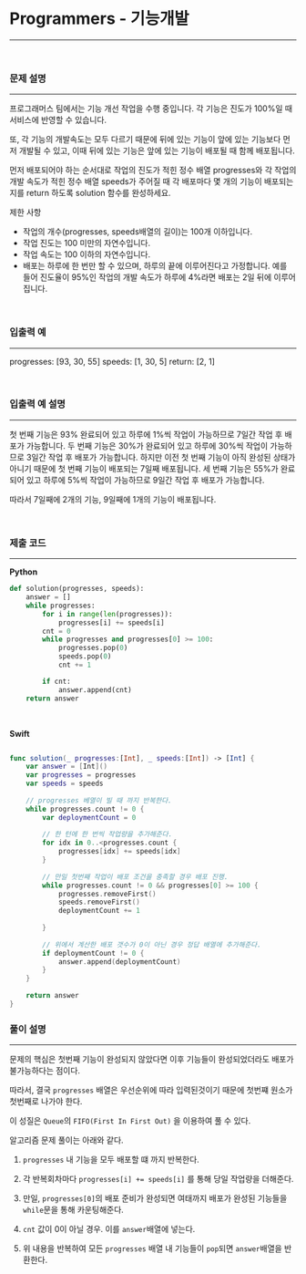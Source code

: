 # Programmers - 기능개발
---

<br>

### 문제 설명
---
프로그래머스 팀에서는 기능 개선 작업을 수행 중입니다. 각 기능은 진도가 100%일 때 서비스에 반영할 수 있습니다.

또, 각 기능의 개발속도는 모두 다르기 때문에 뒤에 있는 기능이 앞에 있는 기능보다 먼저 개발될 수 있고, 이때 뒤에 있는 기능은 앞에 있는 기능이 배포될 때 함께 배포됩니다.

먼저 배포되어야 하는 순서대로 작업의 진도가 적힌 정수 배열 progresses와 각 작업의 개발 속도가 적힌 정수 배열 speeds가 주어질 때 각 배포마다 몇 개의 기능이 배포되는지를 return 하도록 solution 함수를 완성하세요.

제한 사항
- 작업의 개수(progresses, speeds배열의 길이)는 100개 이하입니다.
- 작업 진도는 100 미만의 자연수입니다.
- 작업 속도는 100 이하의 자연수입니다.
- 배포는 하루에 한 번만 할 수 있으며, 하루의 끝에 이루어진다고 가정합니다. 예를 들어 진도율이 95%인 작업의 개발 속도가 하루에 4%라면 배포는 2일 뒤에 이루어집니다.

<br>

### 입출력 예
---

progresses: [93, 30, 55]
speeds: [1, 30, 5]
return: [2, 1]

<br>

### 입출력 예 설명
---
첫 번째 기능은 93% 완료되어 있고 하루에 1%씩 작업이 가능하므로 7일간 작업 후 배포가 가능합니다.
두 번째 기능은 30%가 완료되어 있고 하루에 30%씩 작업이 가능하므로 3일간 작업 후 배포가 가능합니다. 하지만 이전 첫 번째 기능이 아직 완성된 상태가 아니기 때문에 첫 번째 기능이 배포되는 7일째 배포됩니다.
세 번째 기능은 55%가 완료되어 있고 하루에 5%씩 작업이 가능하므로 9일간 작업 후 배포가 가능합니다.

따라서 7일째에 2개의 기능, 9일째에 1개의 기능이 배포됩니다.

<br>

### 제출 코드
---

**Python**

```python
def solution(progresses, speeds):
    answer = []
    while progresses:
        for i in range(len(progresses)):
            progresses[i] += speeds[i]
        cnt = 0
        while progresses and progresses[0] >= 100:       
            progresses.pop(0)
            speeds.pop(0)
            cnt += 1

        if cnt:
            answer.append(cnt)
    return answer
```

<br>

**Swift**
```swift

func solution(_ progresses:[Int], _ speeds:[Int]) -> [Int] {
    var answer = [Int]()
    var progresses = progresses
    var speeds = speeds
    
    // progresses 베열이 빌 때 까지 반복한다.
    while progresses.count != 0 {
        var deploymentCount = 0
        
        // 한 턴에 한 번씩 작업량을 추가해준다.
        for idx in 0..<progresses.count {
            progresses[idx] += speeds[idx]
        }
        
        // 만일 첫번째 작업이 배포 조건을 충족할 경우 배포 진행.
        while progresses.count != 0 && progresses[0] >= 100 {
            progresses.removeFirst()
            speeds.removeFirst()
            deploymentCount += 1
            
        }
        
        // 위에서 계산한 배포 갯수가 0이 아닌 경우 정답 배열에 추가해준다.
        if deploymentCount != 0 {
            answer.append(deploymentCount)
        }
    }
    
    return answer
}
```

### 풀이 설명
---

문제의 핵심은 첫번째 기능이 완성되지 않았다면 이후 기능들이 완성되었더라도 배포가 불가능하다는 점이다.

따라서, 결국 `progresses` 배열은 우선순위에 따라 입력된것이기 때문에 첫번쨰 원소가 첫번째로 나가야 한다.

이 성질은 `Queue`의 `FIFO(First In First Out)` 을 이용하여 풀 수 있다.

알고리즘 문제 풀이는 아래와 같다.

1. `progresses` 내 기능을 모두 배포할 떄 까지 반복한다.

2. 각 반복회차마다 `progresses[i] += speeds[i]` 를 통해 당일 작업량을 더해준다.

3. 만일, `progresses[0]`의 배포 준비가 완성되면 여태까지 배포가 완성된 기능들을 `while`문을 통해 카운팅해준다.

4. `cnt` 값이 0이 아닐 경우. 이를 `answer`배열에 넣는다.

5. 위 내용을 반복하여 모든 `progresses` 배열 내 기능들이 `pop`되면 `answer`배열을 반환한다.


